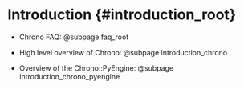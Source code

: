 Introduction {#introduction_root}
==========================

-   Chrono FAQ: @subpage faq_root

-   High level overview of Chrono: @subpage introduction_chrono

-   Overview of the Chrono::PyEngine: @subpage introduction_chrono_pyengine
